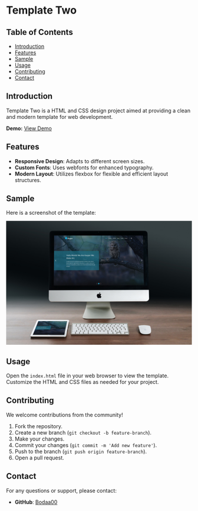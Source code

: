 # Template Two

## Table of Contents
- [Introduction](#introduction)
- [Features](#features)
- [Sample](#sample)
- [Usage](#usage)
- [Contributing](#contributing)
- [Contact](#contact)

## Introduction
<a name="introduction"></a>
Template Two is a HTML and CSS design project aimed at providing a clean and modern template for web development.

**Demo:** [View Demo](https://bodaa00.github.io/Template_Two/)

## Features
<a name="features"></a>
- **Responsive Design**: Adapts to different screen sizes.
- **Custom Fonts**: Uses webfonts for enhanced typography.
- **Modern Layout**: Utilizes flexbox for flexible and efficient layout structures.

## Sample
<a name="sample"></a>
Here is a screenshot of the template:

![Template Screenshot](images/screenshot.jpg)

## Usage
<a name="usage"></a>
Open the `index.html` file in your web browser to view the template. Customize the HTML and CSS files as needed for your project.

## Contributing
<a name="contributing"></a>
We welcome contributions from the community!

1. Fork the repository.
2. Create a new branch (`git checkout -b feature-branch`).
3. Make your changes.
4. Commit your changes (`git commit -m 'Add new feature'`).
5. Push to the branch (`git push origin feature-branch`).
6. Open a pull request.

## Contact
<a name="contact"></a>
For any questions or support, please contact:
- **GitHub**: [Bodaa00](https://github.com/Bodaa00)
